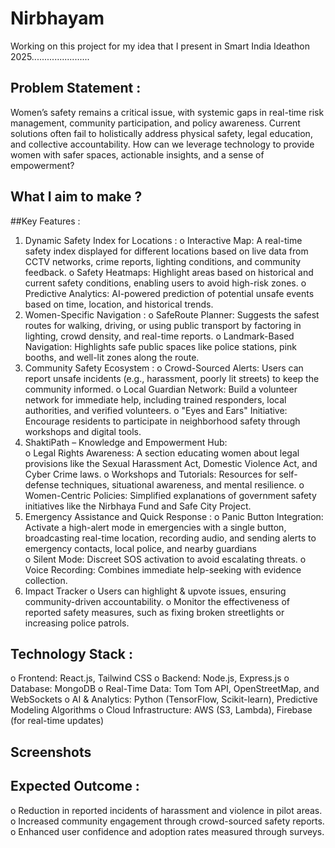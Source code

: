 # Nirbhayam
Working on this project for my idea that I present in  Smart India Ideathon 2025.......................

## Problem Statement : 
Women’s safety remains a critical issue, with systemic gaps in real-time risk management, 
community participation, and policy awareness. Current solutions often fail to holistically 
address physical safety, legal education, and collective accountability. How can we leverage 
technology to provide women with safer spaces, actionable insights, and a sense of 
empowerment?

## What I aim to make ?
##Key Features : 

1. Dynamic Safety Index for Locations : 
o Interactive Map: A real-time safety index displayed for different locations 
based on live data from CCTV networks, crime reports, lighting conditions, and 
community feedback. 
o Safety Heatmaps: Highlight areas based on historical and current safety 
conditions, enabling users to avoid high-risk zones. 
o Predictive Analytics: AI-powered prediction of potential unsafe events based 
on time, location, and historical trends. 
2. Women-Specific Navigation : 
o SafeRoute Planner: Suggests the safest routes for walking, driving, or using 
public transport by factoring in lighting, crowd density, and real-time reports. 
o Landmark-Based Navigation: Highlights safe public spaces like police 
stations, pink booths, and well-lit zones along the route. 
3. Community Safety Ecosystem : 
o Crowd-Sourced Alerts: Users can report unsafe incidents (e.g., harassment, 
poorly lit streets) to keep the community informed. 
o Local Guardian Network: Build a volunteer network for immediate help, 
including trained responders, local authorities, and verified volunteers. 
o "Eyes and Ears" Initiative: Encourage residents to participate in neighborhood 
safety through workshops and digital tools. 
4. ShaktiPath – Knowledge and Empowerment Hub:  
o Legal Rights Awareness: A section educating women about legal provisions 
like the Sexual Harassment Act, Domestic Violence Act, and Cyber Crime laws. 
o Workshops and Tutorials: Resources for self-defense techniques, situational 
awareness, and mental resilience. 
o Women-Centric Policies: Simplified explanations of government safety 
initiatives like the Nirbhaya Fund and Safe City Project. 
5. Emergency Assistance and Quick Response : 
o Panic Button Integration: Activate a high-alert mode in emergencies with a 
single button, broadcasting real-time location, recording audio, and sending 
alerts to emergency contacts, local police, and nearby guardians  
o Silent Mode: Discreet SOS activation to avoid escalating threats. 
o Voice Recording: Combines immediate help-seeking with evidence collection. 
6. Impact Tracker 
o Users can highlight & upvote issues, ensuring community-driven accountability. 
o Monitor the effectiveness of reported safety measures, such as fixing broken 
streetlights or increasing police patrols.

## Technology Stack : 
o Frontend: React.js, Tailwind CSS 
o Backend: Node.js, Express.js 
o Database: MongoDB 
o Real-Time Data: Tom Tom API, OpenStreetMap, and WebSockets 
o AI & Analytics: Python (TensorFlow, Scikit-learn), Predictive Modeling Algorithms 
o Cloud Infrastructure: AWS (S3, Lambda), Firebase (for real-time updates) 

## Screenshots

## Expected Outcome : 
o Reduction in reported incidents of harassment and violence in pilot areas. 
o Increased community engagement through crowd-sourced safety reports. 
o Enhanced user confidence and adoption rates measured through surveys.

